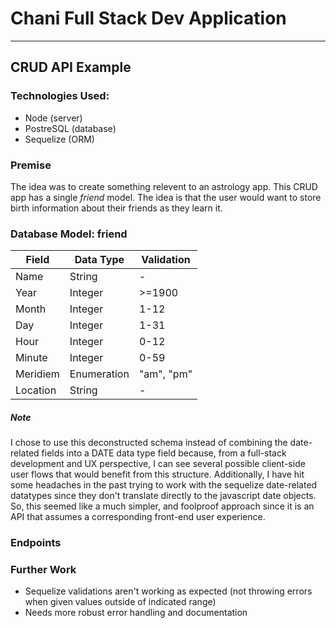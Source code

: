 # Chani Full Stack Dev Application
---
## CRUD API Example

### Technologies Used:
* Node (server)
* PostreSQL (database)
* Sequelize (ORM)

### Premise
The idea was to create something relevent to an astrology app. This CRUD app has a single *friend* model. The idea is that the user would want to store birth information about their friends as they learn it.

### Database Model: friend

| Field         | Data Type     | Validation |
| ------------- | ------------- | ------------- |
| Name          | String        | - |
| Year  | Integer  | >=1900 |
| Month  | Integer  | 1-12 |
| Day  | Integer  | 1-31 |
| Hour  | Integer  | 0-12 |
| Minute  | Integer  | 0-59 |
| Meridiem  | Enumeration  | "am", "pm" |
| Location  | String  | - |

##### Note
I chose to use this deconstructed schema instead of combining the date-related fields into a DATE data type field because, from a full-stack development and UX perspective, I can see several possible client-side user flows that would benefit from this structure. Additionally, I have hit some headaches in the past trying to work with the sequelize date-related datatypes since they don't translate directly to the javascript date objects. So, this seemed like a much simpler, and foolproof approach since it is an API that assumes a corresponding front-end user experience.


### Endpoints


### Further Work
* Sequelize validations aren't working as expected (not throwing errors when given values outside of indicated range)
* Needs more robust error handling and documentation
